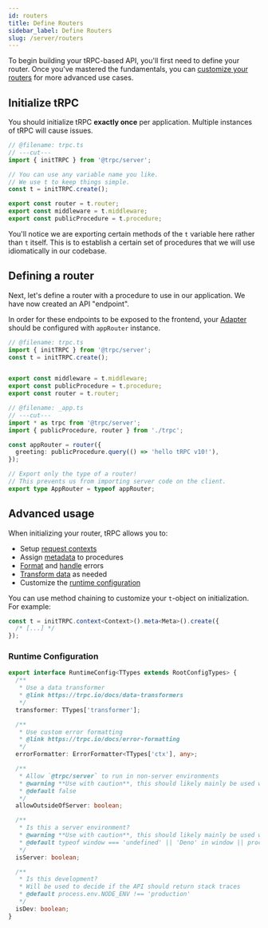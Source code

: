 ```yaml
---
id: routers
title: Define Routers
sidebar_label: Define Routers
slug: /server/routers
---
```


To begin building your tRPC-based API, you'll first need to define your router. Once you've mastered the fundamentals, you can [customize your routers](#advanced-usage) for more advanced use cases.

## Initialize tRPC

You should initialize tRPC **exactly once** per application. Multiple instances of tRPC will cause issues.

```ts twoslash title='server/trpc.ts'
// @filename: trpc.ts
// ---cut---
import { initTRPC } from '@trpc/server';

// You can use any variable name you like.
// We use t to keep things simple.
const t = initTRPC.create();

export const router = t.router;
export const middleware = t.middleware;
export const publicProcedure = t.procedure;
```

You'll notice we are exporting certain methods of the `t` variable here rather than `t` itself. This is to establish a certain set of procedures that we will use idiomatically in our codebase.

## Defining a router

Next, let's define a router with a procedure to use in our application. We have now created an API "endpoint".

In order for these endpoints to be exposed to the frontend, your [Adapter](/docs/server/adapters) should be configured with `appRouter` instance.

```ts twoslash title="server/_app.ts"
// @filename: trpc.ts
import { initTRPC } from '@trpc/server';
const t = initTRPC.create();


export const middleware = t.middleware;
export const publicProcedure = t.procedure;
export const router = t.router;

// @filename: _app.ts
// ---cut---
import * as trpc from '@trpc/server';
import { publicProcedure, router } from './trpc';

const appRouter = router({
  greeting: publicProcedure.query(() => 'hello tRPC v10!'),
});

// Export only the type of a router!
// This prevents us from importing server code on the client.
export type AppRouter = typeof appRouter;
```

## Advanced usage

When initializing your router, tRPC allows you to:

- Setup [request contexts](/docs/server/context)
- Assign [metadata](/docs/server/metadata) to procedures
- [Format](/docs/server/error-formatting) and [handle](/docs/server/error-handling) errors
- [Transform data](/docs/server/data-transformers) as needed
- Customize the [runtime configuration](#runtime-configuration)

You can use method chaining to customize your `t`-object on initialization. For example:

```ts
const t = initTRPC.context<Context>().meta<Meta>().create({
  /* [...] */
});
```

### Runtime Configuration

```ts
export interface RuntimeConfig<TTypes extends RootConfigTypes> {
  /**
   * Use a data transformer
   * @link https://trpc.io/docs/data-transformers
   */
  transformer: TTypes['transformer'];

  /**
   * Use custom error formatting
   * @link https://trpc.io/docs/error-formatting
   */
  errorFormatter: ErrorFormatter<TTypes['ctx'], any>;

  /**
   * Allow `@trpc/server` to run in non-server environments
   * @warning **Use with caution**, this should likely mainly be used within testing.
   * @default false
   */
  allowOutsideOfServer: boolean;

  /**
   * Is this a server environment?
   * @warning **Use with caution**, this should likely mainly be used within testing.
   * @default typeof window === 'undefined' || 'Deno' in window || process.env.NODE_ENV === 'test'
   */
  isServer: boolean;

  /**
   * Is this development?
   * Will be used to decide if the API should return stack traces
   * @default process.env.NODE_ENV !== 'production'
   */
  isDev: boolean;
}
```

